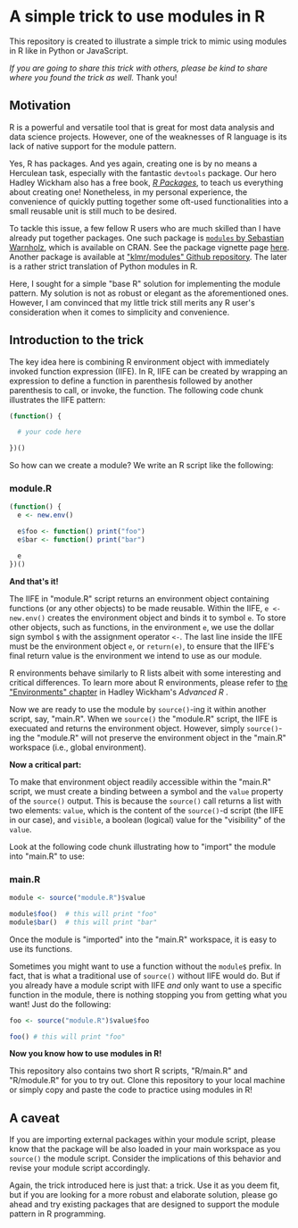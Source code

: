 # A simple trick to use modules in R
This repository is created to illustrate a simple trick to mimic using modules in R like in Python or JavaScript.

*If you are going to share this trick with others, please be kind to share where you found the trick as well.* Thank you!

## Motivation
R is a powerful and versatile tool that is great for most data analysis and data science projects. However, one of the weaknesses of R language is its lack of native support for the module pattern.

Yes, R has packages. And yes again, creating one is by no means a Herculean task, especially with the fantastic `devtools` package. Our hero Hadley Wickham also has a free book, [*R Packages*](http://r-pkgs.had.co.nz/), to teach us everything about creating one! Nonetheless, in my personal experience, the convenience of quickly putting together some oft-used functionalities into a small reusable unit is still much to be desired.

To tackle this issue, a few fellow R users who are much skilled than I have already put together packages. One such package is [`modules` by Sebastian Warnholz](https://github.com/wahani/modules), which is available on CRAN. See the package vignette page [here](https://cran.r-project.org/web/packages/modules/vignettes/modulesInR.html). Another package is available at ["klmr/modules" Github repository](https://github.com/klmr/modules). The later is a rather strict translation of Python modules in R.

Here, I sought for a simple "base R" solution for implementing the module pattern. My solution is not as robust or elegant as the aforementioned ones. However, I am convinced that my little trick still merits any R user's consideration when it comes to simplicity and convenience.

## Introduction to the trick
The key idea here is combining R environment object with immediately invoked function expression (IIFE). In R, IIFE can be created by wrapping an expression to define a function in parenthesis followed by another parenthesis to call, or invoke, the function. The following code chunk illustrates the IIFE pattern:

```r
(function() {

  # your code here

})()
```

So how can we create a module? We write an R script like the following:

### module.R
```r
(function() {
  e <- new.env()

  e$foo <- function() print("foo")
  e$bar <- function() print("bar")

  e
})()
```

**And that's it!**

The IIFE in "module.R" script returns an environment object containing functions (or any other objects) to be made reusable. Within the IIFE, `e <- new.env()` creates the environment object and binds it to symbol `e`.  To store other objects, such as functions, in the environment `e`, we use the dollar sign symbol `$` with the assignment operator `<-`. The last line inside the IIFE must be the environment object `e`, or `return(e)`, to ensure that the IIFE's final return value is the environment we intend to use as our module.

R environments behave similarly to R lists albeit with some interesting and critical differences. To learn more about R environments, please refer to [the "Environments" chapter](http://adv-r.had.co.nz/Environments.html) in Hadley Wickham's *Advanced R* .

Now we are ready to use the module by `source()`-ing it within another script, say, "main.R".
When we `source()` the "module.R" script, the IIFE is execuated and returns the environment object. However, simply `source()`-ing the "module.R" will not preserve the environment object in the "main.R" workspace (i.e., global environment).

**Now a critical part:**

To make that environment object readily accessible within the "main.R" script, we must create a binding between a symbol and the `value` property of the `source()` output. This is because the `source()` call returns a list with two elements: `value`, which is the content of the `source()`-d script (the IIFE in our case), and `visible`, a boolean (logical) value for the "visibility" of the `value`.

Look at the following code chunk illustrating how to "import" the module into "main.R" to use:

### main.R
```r
module <- source("module.R")$value

module$foo()  # this will print "foo"
module$bar()  # this will print "bar"
```

Once the module is "imported" into the "main.R" workspace, it is easy to use its functions.

Sometimes you might want to use a function without the `module$` prefix. In fact, that is what a traditional use of `source()` without IIFE would do. But if you already have a module script with IIFE *and* only want to use a specific function in the module, there is nothing stopping you from getting what you want! Just do the following:

```r
foo <- source("module.R")$value$foo

foo() # this will print "foo"
```

**Now you know how to use modules in R!**

This repository also contains two short R scripts, "R/main.R" and "R/module.R" for you to try out. Clone this repository to your local machine or simply copy and paste the code to practice using modules in R!

## A caveat
If you are importing external packages within your module script, please know that the package will be also loaded in your main workspace as you `source()` the module script. Consider the implications of this behavior and revise your module script accordingly.

Again, the trick introduced here is just that: a trick. Use it as you deem fit, but if you are looking for a more robust and elaborate solution, please go ahead and try existing packages that are designed to support the module pattern in R programming.
